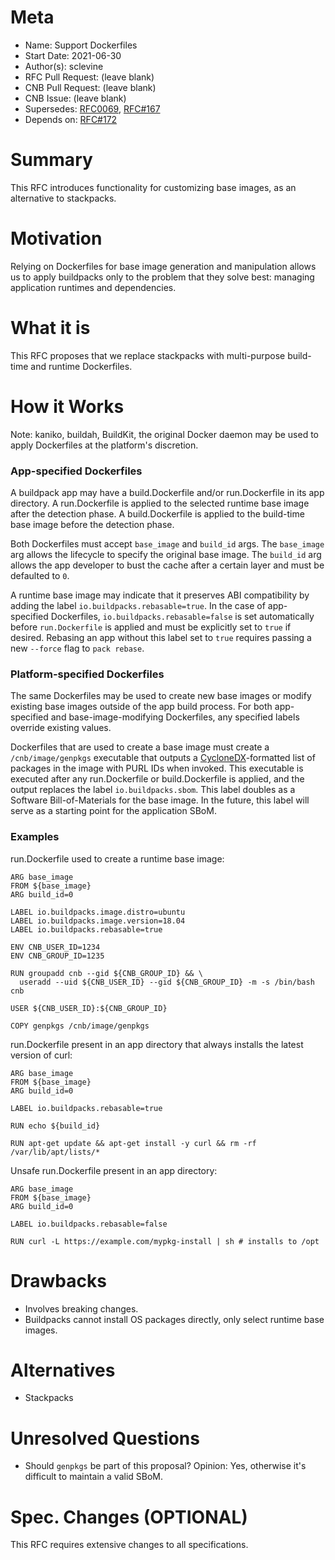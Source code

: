 # Meta
[meta]: #meta
- Name: Support Dockerfiles
- Start Date: 2021-06-30
- Author(s): sclevine
- RFC Pull Request: (leave blank)
- CNB Pull Request: (leave blank)
- CNB Issue: (leave blank)
- Supersedes: [RFC0069](https://github.com/buildpacks/rfcs/blob/main/text/0069-stack-buildpacks.md), [RFC#167](https://github.com/buildpacks/rfcs/pull/167)
- Depends on: [RFC#172](https://github.com/buildpacks/rfcs/pull/172)

# Summary
[summary]: #summary

This RFC introduces functionality for customizing base images, as an alternative to stackpacks.

# Motivation
[motivation]: #motivation

Relying on Dockerfiles for base image generation and manipulation allows us to apply buildpacks only to the problem that they solve best: managing application runtimes and dependencies.

# What it is
[what-it-is]: #what-it-is

This RFC proposes that we replace stackpacks with multi-purpose build-time and runtime Dockerfiles.

# How it Works
[how-it-works]: #how-it-works

Note: kaniko, buildah, BuildKit, the original Docker daemon may be used to apply Dockerfiles at the platform's discretion. 

### App-specified Dockerfiles

A buildpack app may have a build.Dockerfile and/or run.Dockerfile in its app directory. A run.Dockerfile is applied to the selected runtime base image after the detection phase. A build.Dockerfile is applied to the build-time base image before the detection phase.

Both Dockerfiles must accept `base_image` and `build_id` args. The `base_image` arg allows the lifecycle to specify the original base image. The `build_id` arg allows the app developer to bust the cache after a certain layer and must be defaulted to `0`.  

A runtime base image may indicate that it preserves ABI compatibility by adding the label `io.buildpacks.rebasable=true`. In the case of app-specified Dockerfiles, `io.buildpacks.rebasable=false` is set automatically before `run.Dockerfile` is applied and must be explicitly set to `true` if desired. Rebasing an app without this label set to `true` requires passing a new `--force` flag to `pack rebase`.

### Platform-specified Dockerfiles

The same Dockerfiles may be used to create new base images or modify existing base images outside of the app build process. For both app-specified and base-image-modifying Dockerfiles, any specified labels override existing values.

Dockerfiles that are used to create a base image must create a `/cnb/image/genpkgs` executable that outputs a [CycloneDX](https://cyclonedx.org)-formatted list of packages in the image with PURL IDs when invoked. This executable is executed after any run.Dockerfile or build.Dockerfile is applied, and the output replaces the label `io.buildpacks.sbom`. This label doubles as a Software Bill-of-Materials for the base image. In the future, this label will serve as a starting point for the application SBoM.

### Examples

run.Dockerfile used to create a runtime base image:

```
ARG base_image
FROM ${base_image}
ARG build_id=0

LABEL io.buildpacks.image.distro=ubuntu
LABEL io.buildpacks.image.version=18.04
LABEL io.buildpacks.rebasable=true

ENV CNB_USER_ID=1234
ENV CNB_GROUP_ID=1235

RUN groupadd cnb --gid ${CNB_GROUP_ID} && \
  useradd --uid ${CNB_USER_ID} --gid ${CNB_GROUP_ID} -m -s /bin/bash cnb

USER ${CNB_USER_ID}:${CNB_GROUP_ID}

COPY genpkgs /cnb/image/genpkgs
```

run.Dockerfile present in an app directory that always installs the latest version of curl:
```
ARG base_image
FROM ${base_image}
ARG build_id=0

LABEL io.buildpacks.rebasable=true

RUN echo ${build_id}

RUN apt-get update && apt-get install -y curl && rm -rf /var/lib/apt/lists/*
```

Unsafe run.Dockerfile present in an app directory:
```
ARG base_image
FROM ${base_image}
ARG build_id=0

LABEL io.buildpacks.rebasable=false

RUN curl -L https://example.com/mypkg-install | sh # installs to /opt
```

# Drawbacks
[drawbacks]: #drawbacks

- Involves breaking changes.
- Buildpacks cannot install OS packages directly, only select runtime base images.

# Alternatives
[alternatives]: #alternatives

- Stackpacks

# Unresolved Questions
[unresolved-questions]: #unresolved-questions

- Should `genpkgs` be part of this proposal? Opinion: Yes, otherwise it's difficult to maintain a valid SBoM.

# Spec. Changes (OPTIONAL)
[spec-changes]: #spec-changes

This RFC requires extensive changes to all specifications.
